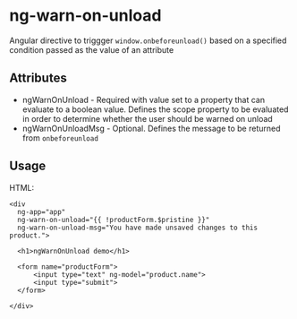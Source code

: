 # ng-warn-on-unload

Angular directive to triggger `window.onbeforeunload()` based on a specified condition passed as the value of an attribute


## Attributes

* ngWarnOnUnload - Required with value set to a property that can evaluate to a boolean value. Defines the scope property to be evaluated in order to determine whether the user should be warned on unload
* ngWarnOnUnloadMsg - Optional. Defines the message to be returned from `onbeforeunload`



## Usage

HTML:

    <div
      ng-app="app" 
      ng-warn-on-unload="{{ !productForm.$pristine }}" 
      ng-warn-on-unload-msg="You have made unsaved changes to this product.">

      <h1>ngWarnOnUnload demo</h1>

      <form name="productForm">
          <input type="text" ng-model="product.name">
          <input type="submit">
      </form>

    </div>


